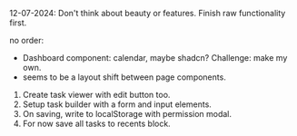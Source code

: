 <!--  -->
<!--  -->
<!--  -->
<!--  -->
<!--  -->
<!--  -->
<!--  -->
<!--  -->
<!--  -->
<!--  -->
<!--  -->
<!--  -->
<!--  -->
<!--  -->
<!--  -->
<!--  -->
<!--  -->
<!--  -->

12-07-2024: Don't think about beauty or features. Finish raw functionality first.

no order:

- Dashboard component: calendar, maybe shadcn? Challenge: make my own.
- seems to be a layout shift between page components.

1.  Create task viewer with edit button too.
2.  Setup task builder with a form and input elements.
3.  On saving, write to localStorage with permission modal.
4.  For now save all tasks to recents block.
